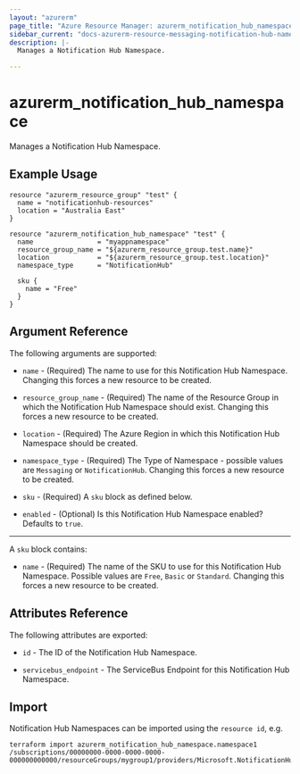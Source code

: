 ```yaml
---
layout: "azurerm"
page_title: "Azure Resource Manager: azurerm_notification_hub_namespace"
sidebar_current: "docs-azurerm-resource-messaging-notification-hub-namespace"
description: |-
  Manages a Notification Hub Namespace.

---
```


# azurerm_notification_hub_namespace

Manages a Notification Hub Namespace.

## Example Usage

```hcl
resource "azurerm_resource_group" "test" {
  name = "notificationhub-resources"
  location = "Australia East"
}

resource "azurerm_notification_hub_namespace" "test" {
  name                = "myappnamespace"
  resource_group_name = "${azurerm_resource_group.test.name}"
  location            = "${azurerm_resource_group.test.location}"
  namespace_type      = "NotificationHub"

  sku {
    name = "Free"
  }
}
```

## Argument Reference

The following arguments are supported:

* `name` - (Required) The name to use for this Notification Hub Namespace. Changing this forces a new resource to be created.

* `resource_group_name` - (Required) The name of the Resource Group in which the Notification Hub Namespace should exist. Changing this forces a new resource to be created.

* `location` - (Required) The Azure Region in which this Notification Hub Namespace should be created.

* `namespace_type` - (Required) The Type of Namespace - possible values are `Messaging` or `NotificationHub`. Changing this forces a new resource to be created.

* `sku` - (Required) A `sku` block as defined below.

* `enabled` - (Optional) Is this Notification Hub Namespace enabled? Defaults to `true`.

---

A `sku` block contains:

* `name` - (Required) The name of the SKU to use for this Notification Hub Namespace. Possible values are `Free`, `Basic` or `Standard`. Changing this forces a new resource to be created.

## Attributes Reference

The following attributes are exported:

* `id` - The ID of the Notification Hub Namespace.

* `servicebus_endpoint` - The ServiceBus Endpoint for this Notification Hub Namespace.

## Import

Notification Hub Namespaces can be imported using the `resource id`, e.g.

```shell
terraform import azurerm_notification_hub_namespace.namespace1 /subscriptions/00000000-0000-0000-0000-000000000000/resourceGroups/mygroup1/providers/Microsoft.NotificationHubs/namespaces/{namespaceName}
```
